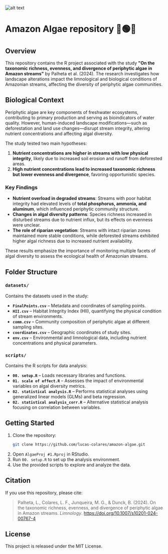 ![alt text](https://i.imgur.com/uhFEmop.png)
# Amazon Algae repository 🧪🟢🧫 

## Overview  

This repository contains the R project associated with the study **"On the taxonomic richness, evenness, and divergence of periphytic algae in Amazon streams"** by Palheta et al. (2024). The research investigates how landscape alterations impact the limnological and biological conditions of Amazonian streams, affecting the diversity of periphytic algae communities.  

## Biological Context  

Periphytic algae are key components of freshwater ecosystems, contributing to primary production and serving as bioindicators of water quality. However, human-induced landscape modifications—such as deforestation and land use changes—disrupt stream integrity, altering nutrient concentrations and affecting algal diversity.  

The study tested two main hypotheses:  
1. **Nutrient concentrations are higher in streams with low physical integrity**, likely due to increased soil erosion and runoff from deforested areas.  
2. **High nutrient concentrations lead to increased taxonomic richness but lower evenness and divergence**, favoring opportunistic species.  

### Key Findings  
- **Nutrient overload in degraded streams**: Streams with poor habitat integrity had elevated levels of **total phosphorus, ammonia, and aluminum**, which influenced periphytic community structure.  
- **Changes in algal diversity patterns**: Species richness increased in disturbed streams due to nutrient influx, but its effects on evenness were unclear.  
- **The role of riparian vegetation**: Streams with intact riparian zones maintained more stable conditions, while deforested streams exhibited higher algal richness due to increased nutrient availability.  

These results emphasize the importance of monitoring multiple facets of algal diversity to assess the ecological health of Amazonian streams.  

## Folder Structure  

### `datasets/`  

Contains the datasets used in the study:  

- **`FinalPoints.csv`** – Metadata and coordinates of sampling points.  
- **`HII.csv`** – Habitat Integrity Index (HII), quantifying the physical condition of stream environments.  
- **`comm.csv`** – Community composition of periphytic algae at different sampling sites.  
- **`coordinates.csv`** – Geographic coordinates of study sites.  
- **`env.csv`** – Environmental and limnological data, including nutrient concentrations and physical parameters.  

### `scripts/`  

Contains the R scripts for data analysis:  

- **`00. setup.R`** – Loads necessary libraries and functions.  
- **`01. scale of effect.R`** – Assesses the impact of environmental variables on algal diversity metrics.  
- **`02. statistical analysis.R`** – Performs statistical analyses using generalized linear models (GLMs) and beta regression.  
- **`02. statistical analysis_corr.R`** – Alternative statistical analysis focusing on correlation between variables.  

## Getting Started  

1. Clone the repository:  
   ```bash  
   git clone https://github.com/lucas-colares/amazon-algae.git  
   ```  
2. Open `AlgaeProj #1.Rproj` in RStudio.  
3. Run `00. setup.R` to set up the analysis environment.  
4. Use the provided scripts to explore and analyze the data.  

## Citation  

If you use this repository, please cite:  

> Palheta, L., Colares, L. F., Junqueira, M. G., & Dunck, B. (2024). On the taxonomic richness, evenness, and divergence of periphytic algae in Amazon streams. *Limnology*. https://doi.org/10.1007/s10201-024-00767-4  

## License  

This project is released under the MIT License. 
